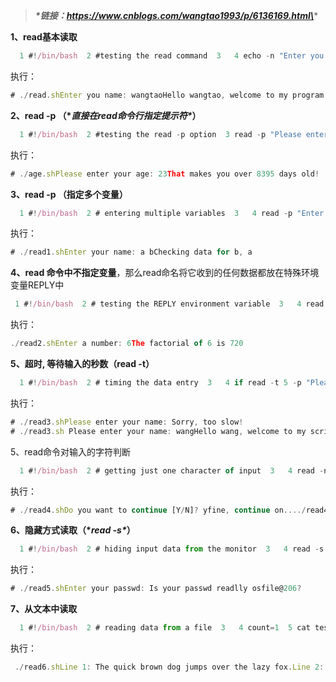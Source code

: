 > ***\*链接：https://www.cnblogs.com/wangtao1993/p/6136169.html\****

**1、read基本读取**

```javascript
  1 #!/bin/bash  2 #testing the read command  3   4 echo -n "Enter you name:"   #echo -n 让用户直接在后面输入   5 read name  #输入的多个文本将保存在一个变量中  6 echo "Hello $name, welcome to my program."                                      
```

执行：

```javascript
# ./read.shEnter you name: wangtaoHello wangtao, welcome to my program.
```

**2、read -p （\**直接在read命令行指定提示符\**）**

```javascript
  1 #!/bin/bash  2 #testing the read -p option  3 read -p "Please enter your age: " age  4 days=$[ $age * 365 ]  5 echo "That makes you over $days days old!"
```

执行：

```javascript
# ./age.shPlease enter your age: 23That makes you over 8395 days old!
```

**3、read -p （指定多个变量）**

```javascript
  1 #!/bin/bash  2 # entering multiple variables  3   4 read -p "Enter your name:" first last  5 echo "Checking data for $last, $first"
```

执行：

```javascript
# ./read1.shEnter your name: a bChecking data for b, a
```

**4、read 命令中不指定变量**，那么read命名将它收到的任何数据都放在特殊环境变量REPLY中

```javascript
 1 #!/bin/bash  2 # testing the REPLY environment variable  3   4 read -p "Enter a number: "  5 factorial=1                           6 for (( count=1; count<= $REPLY; count++ ))  7 do  8    factorial=$[ $factorial * $count ]   #等号两端不要有空格  9 done 10 echo "The factorial of $REPLY is $factorial"
```

执行：

```javascript
./read2.shEnter a number: 6The factorial of 6 is 720
```

**5、超时, 等待输入的秒数（read -t）**

```javascript
  1 #!/bin/bash  2 # timing the data entry  3   4 if read -t 5 -p "Please enter your name: " name     #记得加-p参数， 直接在read命令行指定提示符  5 then  6     echo "Hello $name, welcome to my script"  7 else  8     echo   9     echo "Sorry, too slow!" 10 fi
```

执行：

```javascript
# ./read3.shPlease enter your name: Sorry, too slow!
# ./read3.sh Please enter your name: wangHello wang, welcome to my script
```

5、read命令对输入的字符判断

```javascript
  1 #!/bin/bash  2 # getting just one character of input  3   4 read -n1 -p "Do you want to continue [Y/N]? " answer  5 case $answer in  6 Y | y) echo  7        echo "fine, continue on...";;  8 N | n) echo   9        echo "OK, goodbye" 10        exit;; 11 esac   
```

执行：

```javascript
# ./read4.shDo you want to continue [Y/N]? yfine, continue on..../read4.shDo you want to continue [Y/N]? nOK, goodbye
```

**6、隐藏方式读取（\**read -s\**）**

```javascript
  1 #!/bin/bash  2 # hiding input data from the monitor  3   4 read -s -p "Enter your passwd: " pass   #-s 参数使得read读入的字符隐藏  5 echo   6 echo "Is your passwd readlly $pass?"~                                          
```

执行：

```javascript
# ./read5.shEnter your passwd: Is your passwd readlly osfile@206?
```

**7、从文本中读取**

```javascript
  1 #!/bin/bash  2 # reading data from a file  3   4 count=1  5 cat test | while read line  6 do  7    echo "Line $count: $line"  8    count=$[ $count + 1 ]  9 done 10 echo "Finished processing the file"
```

执行：

```javascript
 ./read6.shLine 1: The quick brown dog jumps over the lazy fox.Line 2: This is a test, this is only a test.Line 3: O Romeo, Romeo! Wherefore art thou Romeo?Finished processing the file
```